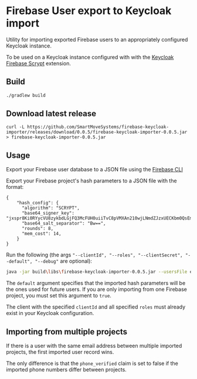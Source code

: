 # Firebase User export to Keycloak import

Utility for importing exported Firebase users to an appropriately configured Keycloak instance.

To be used on a Keycloak instance configured with with the [Keycloak Firebase Scrypt](https://github.com/SmartMoveSystems/keycloak-firebase-scrypt) extension.

## Build

```bash
./gradlew build
```

## Download latest release

```
curl -L https://github.com/SmartMoveSystems/firebase-keycloak-importer/releases/download/0.0.5/firebase-keycloak-importer-0.0.5.jar > firebase-keycloak-importer-0.0.5.jar
```

## Usage

Export your Firebase user database to a JSON file using the [Firebase CLI](https://firebase.google.com/docs/cli/auth)

Export your Firebase project's hash parameters to a JSON file with the format:

```
{
    "hash_config": {
      "algorithm": "SCRYPT",
      "base64_signer_key": "jxspr8Ki0RYycVU8zykbdLGjFQ3McFUH0uiiTvC8pVMXAn210wjLNmdZJzxUECKbm0QsEmYUSDzZvpjeJ9WmXA==",
      "base64_salt_separator": "Bw==",
      "rounds": 8,
      "mem_cost": 14,
    }
}
```

Run the following (the args `"--clientId", "--roles", "--clientSecret", "--default", "--debug"` are optional):

```bash
java -jar build\libs\firebase-keycloak-importer-0.0.5.jar --usersFile example_users.json --hashParamsFile example_hash_config.json --adminUser support@smartmovetaxis.com --adminPassword admin --realm smartmove --serverUrl http://localhost:8080/auth --default true
```

The `default` argument specifies that the imported hash parameters will be the ones used for future users.
If you are only importing from one Firebase project, you must set this argument to `true`.

The client with the specified `clientId` and all specified `roles` must already exist in your Keycloak configuration.

## Importing from multiple projects

If there is a user with the same email address between multiple imported projects, the first imported user record wins.

The only difference is that the `phone_verified` claim is set to false if the imported phone numbers differ between projects.